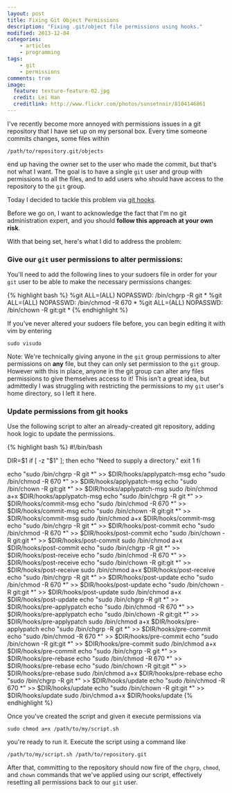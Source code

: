 ```yaml
---
layout: post
title: Fixing Git Object Permissions
description: "Fixing .git/object file permissions using hooks."
modified: 2013-12-04
categories:
    - articles
    - programming
tags:
    - git
    - permissions
comments: true
image:
  feature: texture-feature-02.jpg
  credit: Lei Han
  creditlink: http://www.flickr.com/photos/sunsetnoir/8104146861
---
```


I've recently become more annoyed with permissions issues in a git repository that I have set up on my personal box. Every time someone commits changes, some files within

    /path/to/repository.git/objects
    
end up having the owner set to the user who made the commit, but that's not what I want. The goal is to have a single `git` user and group with permissions to all the files, and to add users who should have access to the repository to the `git` group.

Today I decided to tackle this problem via [git hooks](http://git-scm.com/book/en/Customizing-Git-Git-Hooks).

Before we go on, I want to acknowledge the fact that I'm no git administration expert, and you should **follow this approach at your own risk**.

With that being set, here's what I did to address the problem:

### Give our `git` user permissions to alter permissions:

You'll need to add the following lines to your sudoers file in order for your `git` user to be able to make the necessary permissions changes:

{% highlight bash %}
%git ALL=(ALL) NOPASSWD: /bin/chgrp -R git *
%git ALL=(ALL) NOPASSWD: /bin/chmod -R 670 *
%git ALL=(ALL) NOPASSWD: /bin/chown -R git\:git *
{% endhighlight %}
    
If you've never altered your sudoers file before, you can begin editing it with vim by entering

    sudo visudo
    
Note: We're technically giving anyone in the `git` group permissions to alter permissions on **any** file, but they can only set permission to the `git` group. However with this in place, anyone in the git group can alter any files permissions to give themselves access to it! This isn't a great idea, but admittedly I was struggling with restricting the permissions to my `git` user's home directory, so I left it here.
    
### Update permissions from git hooks

Use the following script to alter an already-created git repository, adding hook logic to update the permissions.

{% highlight bash %}
#!/bin/bash

DIR=$1
if [ -z "$1" ]; then
    echo "Need to supply a directory."
    exit 1
fi

echo "sudo /bin/chgrp -R git *" >> $DIR/hooks/applypatch-msg
echo "sudo /bin/chmod -R 670 *" >> $DIR/hooks/applypatch-msg
echo "sudo /bin/chown -R git:git *" >> $DIR/hooks/applypatch-msg
sudo /bin/chmod a+x $DIR/hooks/applypatch-msg
echo "sudo /bin/chgrp -R git *" >> $DIR/hooks/commit-msg
echo "sudo /bin/chmod -R 670 *" >> $DIR/hooks/commit-msg
echo "sudo /bin/chown -R git:git *" >> $DIR/hooks/commit-msg
sudo /bin/chmod a+x $DIR/hooks/commit-msg
echo "sudo /bin/chgrp -R git *" >> $DIR/hooks/post-commit
echo "sudo /bin/chmod -R 670 *" >> $DIR/hooks/post-commit
echo "sudo /bin/chown -R git:git *" >> $DIR/hooks/post-commit
sudo /bin/chmod a+x $DIR/hooks/post-commit
echo "sudo /bin/chgrp -R git *" >> $DIR/hooks/post-receive
echo "sudo /bin/chmod -R 670 *" >> $DIR/hooks/post-receive
echo "sudo /bin/chown -R git:git *" >> $DIR/hooks/post-receive
sudo /bin/chmod a+x $DIR/hooks/post-receive
echo "sudo /bin/chgrp -R git *" >> $DIR/hooks/post-update
echo "sudo /bin/chmod -R 670 *" >> $DIR/hooks/post-update
echo "sudo /bin/chown -R git:git *" >> $DIR/hooks/post-update
sudo /bin/chmod a+x $DIR/hooks/post-update
echo "sudo /bin/chgrp -R git *" >> $DIR/hooks/pre-applypatch
echo "sudo /bin/chmod -R 670 *" >> $DIR/hooks/pre-applypatch
echo "sudo /bin/chown -R git:git *" >> $DIR/hooks/pre-applypatch
sudo /bin/chmod a+x $DIR/hooks/pre-applypatch
echo "sudo /bin/chgrp -R git *" >> $DIR/hooks/pre-commit
echo "sudo /bin/chmod -R 670 *" >> $DIR/hooks/pre-commit
echo "sudo /bin/chown -R git:git *" >> $DIR/hooks/pre-commit
sudo /bin/chmod a+x $DIR/hooks/pre-commit
echo "sudo /bin/chgrp -R git *" >> $DIR/hooks/pre-rebase
echo "sudo /bin/chmod -R 670 *" >> $DIR/hooks/pre-rebase
echo "sudo /bin/chown -R git:git *" >> $DIR/hooks/pre-rebase
sudo /bin/chmod a+x $DIR/hooks/pre-rebase
echo "sudo /bin/chgrp -R git *" >> $DIR/hooks/update
echo "sudo /bin/chmod -R 670 *" >> $DIR/hooks/update
echo "sudo /bin/chown -R git:git *" >> $DIR/hooks/update
sudo /bin/chmod a+x $DIR/hooks/update
{% endhighlight %}
    
Once you've created the script and given it execute permissions via

    sudo chmod a+x /path/to/my/script.sh
    
you're ready to run it. Execute the script using a command like

    /path/to/my/script.sh /path/to/repository.git

After that, committing to the repository should now fire of the `chgrp`, `chmod`, and `chown` commands that we've applied using our script, effectively resetting all permissions back to our `git` user.
